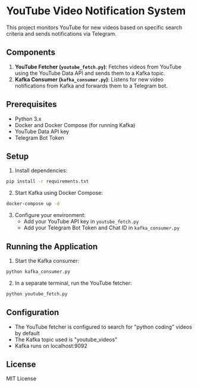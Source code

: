 # YouTube Video Notification System

This project monitors YouTube for new videos based on specific search criteria and sends notifications via Telegram.

## Components

1. **YouTube Fetcher (`youtube_fetch.py`)**: Fetches videos from YouTube using the YouTube Data API and sends them to a Kafka topic.
2. **Kafka Consumer (`kafka_consumer.py`)**: Listens for new video notifications from Kafka and forwards them to a Telegram bot.

## Prerequisites

- Python 3.x
- Docker and Docker Compose (for running Kafka)
- YouTube Data API key
- Telegram Bot Token

## Setup

1. Install dependencies:
```bash
pip install -r requirements.txt
```

2. Start Kafka using Docker Compose:
```bash
docker-compose up -d
```

3. Configure your environment:
   - Add your YouTube API key in `youtube_fetch.py`
   - Add your Telegram Bot Token and Chat ID in `kafka_consumer.py`

## Running the Application

1. Start the Kafka consumer:
```bash
python kafka_consumer.py
```

2. In a separate terminal, run the YouTube fetcher:
```bash
python youtube_fetch.py
```

## Configuration

- The YouTube fetcher is configured to search for "python coding" videos by default
- The Kafka topic used is "youtube_videos"
- Kafka runs on localhost:9092

## License

MIT License 